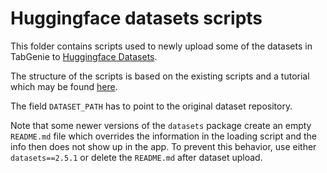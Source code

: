 # Huggingface datasets scripts

This folder contains scripts used to newly upload some of the datasets in TabGenie to [Huggingface Datasets](https://huggingface.co/datasets). 

The structure of the scripts is based on the existing scripts and a tutorial which may be found [here](https://huggingface.co/docs/datasets/dataset_script).

The field `DATASET_PATH` has to point to the original dataset repository.

Note that some newer versions of the `datasets` package create an empty `README.md` file which overrides the information in the loading script and the info then does not show up in the app. To prevent this behavior, use either `datasets==2.5.1` or delete the `README.md` after dataset upload.